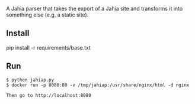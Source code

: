 A Jahia parser that takes the export of a Jahia site
and transforms it into something else (e.g. a static
site).

## Install

pip install -r requirements/base.txt

## Run

~~~
$ python jahiap.py
$ docker run -p 8080:80 -v /tmp/jahiap:/usr/share/nginx/html -d nginx

Then go to http://localhost:8080
~~~

